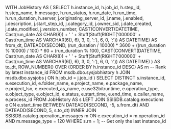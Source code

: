 WITH JobHistory AS (
    SELECT 
        h.instance_id, h.job_id, h.step_id, h.step_name, h.message, 
        h.run_status, h.run_date, h.run_time, h.run_duration, h.server, 
        j.originating_server_id, j.name, j.enabled, j.description, 
        j.start_step_id, j.category_id, j.owner_sid, j.date_created, 
        j.date_modified, j.version_number,
        CAST(CONVERT(DATETIME, Cast(run_date AS CHAR(8)) + ' ' + 
            Stuff(Stuff(RIGHT('000000' + Cast(run_time AS VARCHAR(6)), 6), 3, 0, ':'), 6, 0, ':')) 
            AS DATETIME) AS from_dt,
        DATEADD(SECOND, 
            (run_duration / 10000) * 3600 + ((run_duration % 10000) / 100) * 60 + (run_duration % 100), 
            CAST(CONVERT(DATETIME, Cast(run_date AS CHAR(8)) + ' ' + 
            Stuff(Stuff(RIGHT('000000' + Cast(run_time AS VARCHAR(6)), 6), 3, 0, ':'), 6, 0, ':')) 
            AS DATETIME)
        ) AS to_dt,
        ROW_NUMBER() OVER (ORDER BY h.instance_id DESC) AS rn -- Rank by latest instance_id
    FROM msdb.dbo.sysjobhistory h
    JOIN msdb.dbo.sysjobs j ON h.job_id = j.job_id
)
SELECT DISTINCT 
    s.instance_id, 
    e.execution_id, 
    e.folder_name, 
    e.project_name, 
    e.package_name, 
    e.project_lsn, 
    e.executed_as_name, 
    e.use32bitruntime, 
    e.operation_type, 
    e.object_type, 
    e.object_id, 
    e.status, 
    e.start_time, 
    e.end_time, 
    e.caller_name, 
    e.process_id
FROM JobHistory AS s
LEFT JOIN SSISDB.catalog.executions e
    ON e.start_time BETWEEN DATEADD(SECOND, -5, s.from_dt) AND DATEADD(SECOND, 5, s.to_dt)
INNER JOIN SSISDB.catalog.operation_messages m 
    ON e.execution_id = m.operation_id 
    AND m.message_type = 120
WHERE s.rn = 1; -- Get only the last instance_id